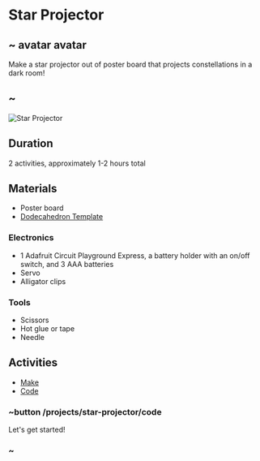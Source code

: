 # Star Projector

## ~ avatar avatar

Make a star projector out of poster board that projects constellations in a dark room!

## ~

![Star Projector](/static/cp/projects/star-projector/star-projector.jpg)

## Duration

2 activities, approximately 1-2 hours total

## Materials

* Poster board 
* [Dodecahedron Template](/static//cp/projects/star-projector/star-projector-template.jpg)

### Electronics

* 1 Adafruit Circuit Playground Express, a battery holder with an on/off switch, and 3 AAA batteries
* Servo
* Alligator clips

### Tools

* Scissors
* Hot glue or tape
* Needle

## Activities

* [Make](/projects/star-projector/make)
* [Code](/projects/star-projector/code)

### ~button /projects/star-projector/code

Let's get started!

### ~